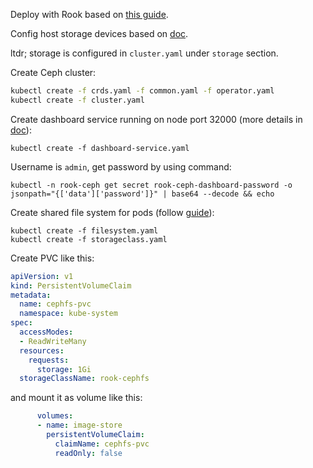 
Deploy with Rook based on [this guide](https://rook.io/docs/rook/v1.11/Getting-Started/quickstart/#deploy-the-rook-operator).

Config host storage devices based on [doc](https://rook.io/docs/rook/v1.11/CRDs/Cluster/host-cluster/).

ltdr; storage is configured in `cluster.yaml` under `storage` section.

Create Ceph cluster:

```bash
kubectl create -f crds.yaml -f common.yaml -f operator.yaml
kubectl create -f cluster.yaml
```

Create dashboard service running on node port 32000 (more details in [doc](https://rook.github.io/docs/rook/v1.11/Storage-Configuration/Monitoring/ceph-dashboard/#enable-the-ceph-dashboard)):

```
kubectl create -f dashboard-service.yaml
```

Username is `admin`, get password by using command:

```
kubectl -n rook-ceph get secret rook-ceph-dashboard-password -o jsonpath="{['data']['password']}" | base64 --decode && echo
```

Create shared file system for pods (follow [guide](https://rook.io/docs/rook/v1.11/Storage-Configuration/Shared-Filesystem-CephFS/filesystem-storage/#create-the-filesystem)):

```
kubectl create -f filesystem.yaml
kubectl create -f storageclass.yaml
```


Create PVC like this:

```yaml
apiVersion: v1
kind: PersistentVolumeClaim
metadata:
  name: cephfs-pvc
  namespace: kube-system
spec:
  accessModes:
  - ReadWriteMany
  resources:
    requests:
      storage: 1Gi
  storageClassName: rook-cephfs
```

and mount it as volume like this:

```yaml
      volumes:
      - name: image-store
        persistentVolumeClaim:
          claimName: cephfs-pvc
          readOnly: false
```
